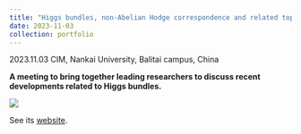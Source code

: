 ```yaml
---
title: "Higgs bundles, non-Abelian Hodge correspondence and related topics (November 03--08 2023)"
date: 2023-11-03
collection: portfolio
---
```


2023.11.03 CIM, Nankai University, Balitai campus, China

**A meeting to bring together leading researchers to discuss recent developments related to Higgs bundles.** 

<img src="https://llddeddym.github.io/images/2023-11-03.jpg"/>

See its [website](https://www.llddeddym.site/Higgs-bundles-conference/).